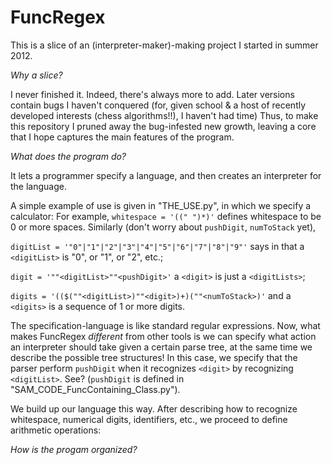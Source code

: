 FuncRegex
=========



This is a slice of an (interpreter-maker)-making project I started in summer 2012.



*Why a slice?*

I never finished it.
Indeed, there's always more to add. Later versions contain bugs I haven't conquered
(for, given school & a host of recently developed interests (chess algorithms!!), I haven't had time)
Thus, to make this repository I pruned away the bug-infested new growth,
leaving a core that I hope captures the main features of the program.



*What does the program do?*

It lets a programmer specify a language, and then creates an interpreter for the language.

A simple example of use is given in "THE_USE.py", in which we specify a calculator:
For example, `whitespace = '((" ")*)'` defines whitespace to be 0 or more spaces.
Similarly (don't worry about `pushDigit`, `numToStack` yet),

`digitList = '"0"|"1"|"2"|"3"|"4"|"5"|"6"|"7"|"8"|"9"'`     says in that a `<digitList>` is "0", or "1", or "2", etc.;

`digit = '""<digitList>""<pushDigit>'`                      a `<digit>` is just a `<digitLists>`;

`digits = '(($(""<digitList>)""<digit>)+)(""<numToStack>)'` and a `<digits>` is a sequence of 1 or more digits.

The specification-language is like standard regular expressions.
Now, what makes FuncRegex _different_ from other tools is we can specify
what action an interpreter should take given a certain parse tree, at the same time we describe
the possible tree structures! In this case, we specify that the parser perform `pushDigit`
when it recognizes `<digit>` by recognizing `<digitList>`. See? (`pushDigit` is defined in "SAM_CODE_FuncContaining_Class.py").

We build up our language this way. After describing how to recognize
whitespace, numerical digits, identifiers, etc., we proceed to define arithmetic operations:



*How is the progam organized?*


